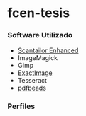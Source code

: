 # fcen-tesis

### Software Utilizado

- [Scantailor Enhanced](https://github.com/scantailor/scantailor/tree/enhanced)
- ImageMagick
- Gimp
- [ExactImage](http://www.exactcode.com/site/open_source/exactimage/econvert/)
- Tesseract
- [pdfbeads](https://rubygems.org/gems/pdfbeads/versions/1.1.1)

### Perfiles
